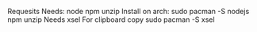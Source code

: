 Requesits
Needs: 
  node npm unzip 
  Install on arch: sudo pacman -S nodejs npm unzip
  Needs xsel For clipboard copy
  sudo pacman -S xsel
  
